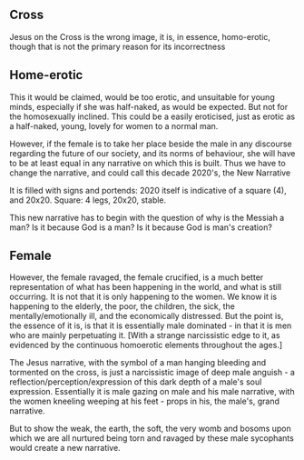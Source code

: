 ## Cross

Jesus on the Cross is the wrong image, it is, in essence, homo-erotic,
though that is not the primary reason for its incorrectness

## Home-erotic

This it would be claimed, would be too erotic, and unsuitable for young minds, especially if she was half-naked, as would be expected. But not for the homosexually inclined. This could be a easily eroticised, just as erotic as a half-naked, young, lovely for women to a normal man.

However, if the female is to take her place beside the male in any discourse regarding the future of our society, and its norms of behaviour, she will have to be at least equal in any narrative on which this is built. Thus we have to change the narrative, and could call this decade 2020's, the New Narrative

It is filled with signs and portends: 2020 itself is indicative of a square (4), and 20x20. Square: 4 legs, 20x20, stable.

This new narrative has to begin with the question of why is the Messiah a man? Is it because God is a man? Is it because God is man's creation?

## Female

However, the female ravaged, the female crucified, is a much better representation of what has been happening in the world, and what is still occurring. It is not that it is only happening to the women. We know it is happening to the elderly, the poor, the children, the sick, the mentally/emotionally ill, and the economically distressed. But the point is, the essence of it is, is that it is essentially male dominated - in that it is men who are mainly perpetuating it. [With a strange narcissistic edge to it, as evidenced by the continuous homoerotic elements throughout the ages.]

The Jesus narrative, with the symbol of a man hanging bleeding and tormented on the cross, is just a narcissistic image of deep male anguish - a reflection/perception/expression of this dark depth of a male's soul expression. Essentially it is male gazing on male and his male narrative, with the women kneeling weeping at his feet - props in his, the male's, grand narrative.

But to show the weak, the earth, the soft, the very womb and bosoms upon which we are all nurtured being torn and ravaged by these male sycophants would create a new narrative.
